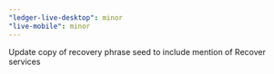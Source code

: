 ```yaml
---
"ledger-live-desktop": minor
"live-mobile": minor
---
```


Update copy of recovery phrase seed to include mention of Recover services
